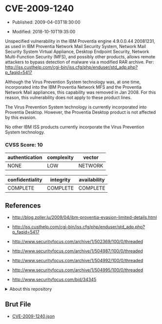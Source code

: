 # CVE-2009-1240

- Published: 2009-04-03T18:30:00

- Modified: 2018-10-10T19:35:00

Unspecified vulnerability in the IBM Proventia engine 4.9.0.0.44 20081231, as used in IBM Proventia Network Mail Security System, Network Mail Security System Virtual Appliance, Desktop Endpoint Security, Network Multi-Function Security (MFS), and possibly other products, allows remote attackers to bypass detection of malware via a modified RAR archive. Per: http://iss.custhelp.com/cgi-bin/iss.cfg/php/enduser/std_adp.php?p_faqid=5417

Although the Virus Prevention System technology was, at one time, incorporated into the IBM Proventia Network MFS and the Proventia Network Mail appliances, this capability was removed in Jan 2008. For this reason, this vulnerability does not apply to these product lines.

The Virus Prevention System technology is currently incorporated into Proventia Desktop. However, the Proventia Desktop product is not affected by this evasion.

No other IBM ISS products currently incorporate the Virus Prevention System technology.

### CVSS Score: **10**

| authentication | complexity | vector |
| --- | --- | --- |
| NONE | LOW | NETWORK |

| confidentiality | integrity | availability |
| --- | --- | --- |
| COMPLETE | COMPLETE | COMPLETE |

## References

* http://blog.zoller.lu/2009/04/ibm-proventia-evasion-limited-details.html

* http://iss.custhelp.com/cgi-bin/iss.cfg/php/enduser/std_adp.php?p_faqid=5417

* http://www.securityfocus.com/archive/1/502369/100/0/threaded

* http://www.securityfocus.com/archive/1/504987/100/0/threaded

* http://www.securityfocus.com/archive/1/504992/100/0/threaded

* http://www.securityfocus.com/archive/1/504995/100/0/threaded

* http://www.securityfocus.com/bid/34345

<details>
<summary>About this repository</summary> 

  This repository is part of the project [Live Hack CVE](https://github.com/Live-Hack-CVE). Main website can be found [www.live-hack.org](https://www.live-hack.org) 
  
  Made by [Sn0wAlice](https://github.com/Sn0wAlice) for the people that care about security and need to have a feed of the latest CVEs. Hope you enjoy it, don't forget to star the repo and follow me on [Twitter](https://twitter.com/Sn0wAlice) and [Github](https://github.com/Sn0wAlice). And that is my [personnal website](https://www.alice-snow.me/)

  - [Home Page](https://github.com/Live-Hack-CVE)
  - [Framework](https://github.com/Live-Hack-CVE/cve-framework)
  - [CVE database](https://github.com/Live-Hack-CVE/full_database)
  - [Changelog](https://github.com/Live-Hack-CVE/Changelog)
</details>

## Brut File

* [CVE-2009-1240.json](https://raw.githubusercontent.com/Live-Hack-CVE/full_database/main/cves/2009/CVE-2009-1240.json)

